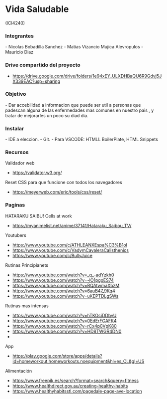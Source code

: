 <!--COMENTARIOS-->
# Vida Saludable
(ICI4240)

<h3> Integrantes </h3>
- Nicolas Bobadilla Sanchez
- Matias Vizancio Mujica Alevropulos
- Mauricio Diaz

<h3> Drive compartido del proyecto </h3>

- https://drive.google.com/drive/folders/1e94xEY_ULXDHBaQU6R9Gdvj5JX339EAC?usp=sharing

<h3> Objetivo </h3>
- Dar accebilidad a informacion que puede ser util a personas que padescan alguna de las enfermedades mas comunes en nuestro pais , y tratar de mejorarles un poco su diad dia.

<h3> Instalar </h3>
- IDE a eleccion.
- Git.
- Para VSCODE: HTMLL BoilerPlate, HTML Snippets

<h3> Recursos </h3>
Validador web

- https://validator.w3.org/

Reset CSS para que funcione con todos los navegadores
- https://meyerweb.com/eric/tools/css/reset/

<h3> Paginas </h3>
HATARAKU SAIBU! Cells at work

- https://myanimelist.net/anime/37141/Hataraku_Saibou_TV/

Youtubers
- https://www.youtube.com/c/ATHLEANXEspa%C3%B1ol
- https://www.youtube.com/c/VadymCavaleraCalisthenics
- https://www.youtube.com/c/BullyJuice

Rutinas Principianets
- https://www.youtube.com/watch?v=_q_-adYzkh0
- https://www.youtube.com/watch?v=-lO1pgoES74
- https://www.youtube.com/watch?v=BQAtwmaXbzM
- https://www.youtube.com/watch?v=6auB47_9Kq4
- https://www.youtube.com/watch?v=uKEPTDLgSWs

Rutinas mas intensas
- https://www.youtube.com/watch?v=hTKOciDDbyU
- https://www.youtube.com/watch?v=0EdErFGAFK4
- https://www.youtube.com/watch?v=rCx4p0VpK80
- https://www.youtube.com/watch?v=HD8TWGR4DN0
- 

App
- https://play.google.com/store/apps/details?id=homeworkout.homeworkouts.noequipment&hl=es_CL&gl=US

Alimentación
- https://www.freepik.es/search?format=search&query=fitness
- https://www.healthdirect.gov.au/creating-healthy-habits
- https://www.healthyhabitsstl.com/pagedale-page-ave-location
